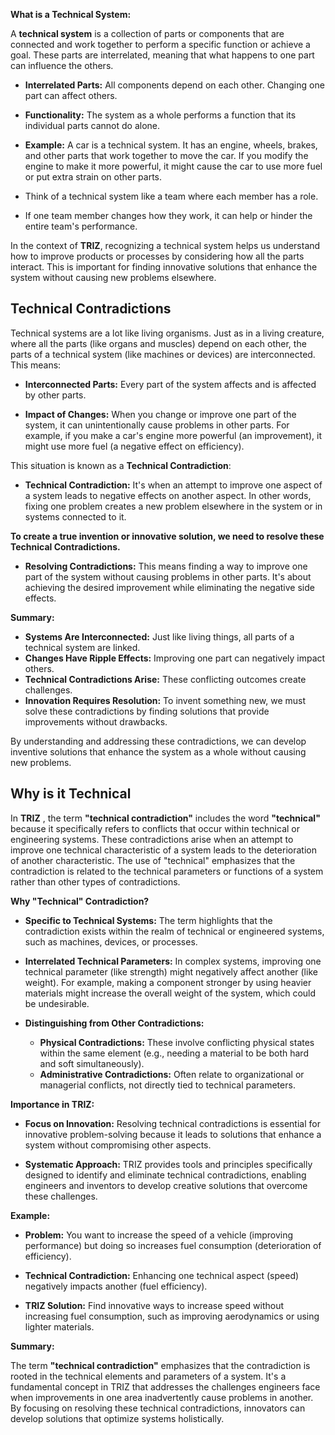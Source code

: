 **What is a Technical System:**

A **technical system** is a collection of parts or components that are connected and work together to perform a specific function or achieve a goal. These parts are interrelated, meaning that what happens to one part can influence the others.

- **Interrelated Parts:** All components depend on each other. Changing one part can affect others.

- **Functionality:** The system as a whole performs a function that its individual parts cannot do alone.

- **Example:** A car is a technical system. It has an engine, wheels, brakes, and other parts that work together to move the car. If you modify the engine to make it more powerful, it might cause the car to use more fuel or put extra strain on other parts.

- Think of a technical system like a team where each member has a role.
- If one team member changes how they work, it can help or hinder the entire team's performance.

In the context of **TRIZ**, recognizing a technical system helps us understand how to improve products or processes by considering how all the parts interact. This is important for finding innovative solutions that enhance the system without causing new problems elsewhere.

## Technical Contradictions

Technical systems are a lot like living organisms. Just as in a living creature, where all the parts (like organs and muscles) depend on each other, the parts of a technical system (like machines or devices) are interconnected. This means:

- **Interconnected Parts:** Every part of the system affects and is affected by other parts.

- **Impact of Changes:** When you change or improve one part of the system, it can unintentionally cause problems in other parts. For example, if you make a car's engine more powerful (an improvement), it might use more fuel (a negative effect on efficiency).

This situation is known as a **Technical Contradiction**:

- **Technical Contradiction:** It's when an attempt to improve one aspect of a system leads to negative effects on another aspect. In other words, fixing one problem creates a new problem elsewhere in the system or in systems connected to it.

**To create a true invention or innovative solution, we need to resolve these Technical Contradictions.**

- **Resolving Contradictions:** This means finding a way to improve one part of the system without causing problems in other parts. It's about achieving the desired improvement while eliminating the negative side effects.

**Summary:**

- **Systems Are Interconnected:** Just like living things, all parts of a technical system are linked.
- **Changes Have Ripple Effects:** Improving one part can negatively impact others.
- **Technical Contradictions Arise:** These conflicting outcomes create challenges.
- **Innovation Requires Resolution:** To invent something new, we must solve these contradictions by finding solutions that provide improvements without drawbacks.

By understanding and addressing these contradictions, we can develop inventive solutions that enhance the system as a whole without causing new problems.

## Why is it Technical

In **TRIZ** , the term **"technical contradiction"** includes the word **"technical"** because it specifically refers to conflicts that occur within technical or engineering systems. These contradictions arise when an attempt to improve one technical characteristic of a system leads to the deterioration of another characteristic. The use of "technical" emphasizes that the contradiction is related to the technical parameters or functions of a system rather than other types of contradictions.

**Why "Technical" Contradiction?**

- **Specific to Technical Systems:** The term highlights that the contradiction exists within the realm of technical or engineered systems, such as machines, devices, or processes.

- **Interrelated Technical Parameters:** In complex systems, improving one technical parameter (like strength) might negatively affect another (like weight). For example, making a component stronger by using heavier materials might increase the overall weight of the system, which could be undesirable.

- **Distinguishing from Other Contradictions:**
  - **Physical Contradictions:** These involve conflicting physical states within the same element (e.g., needing a material to be both hard and soft simultaneously).
  - **Administrative Contradictions:** Often relate to organizational or managerial conflicts, not directly tied to technical parameters.

**Importance in TRIZ:**

- **Focus on Innovation:** Resolving technical contradictions is essential for innovative problem-solving because it leads to solutions that enhance a system without compromising other aspects.

- **Systematic Approach:** TRIZ provides tools and principles specifically designed to identify and eliminate technical contradictions, enabling engineers and inventors to develop creative solutions that overcome these challenges.

**Example:**

- **Problem:** You want to increase the speed of a vehicle (improving performance) but doing so increases fuel consumption (deterioration of efficiency).

- **Technical Contradiction:** Enhancing one technical aspect (speed) negatively impacts another (fuel efficiency).

- **TRIZ Solution:** Find innovative ways to increase speed without increasing fuel consumption, such as improving aerodynamics or using lighter materials.

**Summary:**

The term **"technical contradiction"** emphasizes that the contradiction is rooted in the technical elements and parameters of a system. It's a fundamental concept in TRIZ that addresses the challenges engineers face when improvements in one area inadvertently cause problems in another. By focusing on resolving these technical contradictions, innovators can develop solutions that optimize systems holistically.
